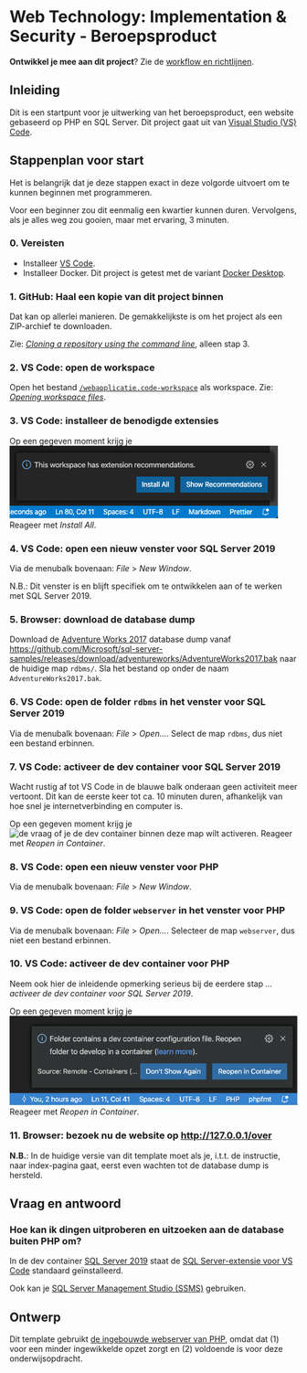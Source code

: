 # Web Technology: Implementation & Security - Beroepsproduct

**Ontwikkel je mee aan dit project**? Zie de [workflow en richtlijnen](/.github/CONTRIBUTING.md).

## Inleiding

Dit is een startpunt voor je uitwerking van het beroepsproduct, een website gebaseerd op PHP en SQL Server. Dit project gaat uit van [Visual Studio (VS) Code](https://code.visualstudio.com/docs/getstarted/userinterface).

## Stappenplan voor start

Het is belangrijk dat je deze stappen exact in deze volgorde uitvoert om te kunnen beginnen met programmeren.

Voor een beginner zou dit eenmalig een kwartier kunnen duren. Vervolgens, als je alles weg zou gooien, maar met ervaring, 3 minuten.

### 0. Vereisten

- Installeer [VS Code](https://code.visualstudio.com/).
- Installeer Docker. Dit project is getest met de variant [Docker Desktop](https://www.docker.com/products/docker-desktop).

### 1. GitHub: Haal een kopie van dit project binnen

Dat kan op allerlei manieren. De gemakkelijkste is om het project als een ZIP-archief te downloaden.

Zie: [_Cloning a repository using the command line_](https://help.github.com/en/github/creating-cloning-and-archiving-repositories/cloning-a-repository#cloning-a-repository-using-the-command-line), alleen stap 3.

### 2. VS Code: open de workspace

Open het bestand [`/webapplicatie.code-workspace`](/webapplicatie.code-workspace) als workspace.
Zie: [_Opening workspace files_](https://code.visualstudio.com/docs/editor/multi-root-workspaces#_opening-workspace-files).

### 3. VS Code: installeer de benodigde extensies

Op een gegeven moment krijg je
![de vraag of je de door deze workspace aanbevolen extensies wilt installeren.](img/This_workspace_has_extension_recommendations.png)
Reageer met _Install All_.

### 4. VS Code: open een nieuw venster **voor SQL Server 2019**

Via de menubalk bovenaan: _File_ > _New Window_.

N.B.: Dit venster is en blijft specifiek om te ontwikkelen aan of te werken met SQL Server 2019.

### 5. Browser: download de database dump

Download de [Adventure Works 2017](https://docs.microsoft.com/en-us/sql/samples/adventureworks-install-configure?view=sql-server-ver15) database dump vanaf https://github.com/Microsoft/sql-server-samples/releases/download/adventureworks/AdventureWorks2017.bak naar de huidige map `rdbms/`. Sla het bestand op onder de naam `AdventureWorks2017.bak`.

### 6. VS Code: open de folder `rdbms` in het venster voor SQL Server 2019

Via de menubalk bovenaan: _File_ > _Open..._.
Select de map `rdbms`, dus niet een bestand erbinnen.

### 7. VS Code: activeer de dev container voor SQL Server 2019

Wacht rustig af tot VS Code in de blauwe balk onderaan geen activiteit meer vertoont. Dit kan de eerste keer tot ca. 10 minuten duren, afhankelijk van hoe snel je internetverbinding en computer is.

Op een gegeven moment krijg je
![de vraag of je de dev container binnen deze map wilt activeren.](img/Dev_container_reopen.png)
Reageer met _Reopen in Container_.

### 8. VS Code: open een nieuw venster **voor PHP**

Via de menubalk bovenaan: _File_ > _New Window_.

### 9. VS Code: open de folder `webserver` in het venster voor PHP

Via de menubalk bovenaan: _File_ > _Open..._. Selecteer de map `webserver`, dus niet een bestand erbinnen.

### 10. VS Code: activeer de dev container voor PHP

Neem ook hier de inleidende opmerking serieus bij de eerdere stap _... activeer de dev container voor SQL Server 2019_.

Op een gegeven moment krijg je
![de vraag of je de dev container binnen deze map wilt activeren.](img/Folder_contains_a_dev_configuration_file_Reopen_folder_to_develop_in_a_container.png)
Reageer met _Reopen in Container_.

### 11. Browser: bezoek nu de website op http://127.0.0.1/over

**N.B.**: In de huidige versie van dit template moet als je, i.t.t. de instructie, naar index-pagina gaat, eerst even wachten tot de database dump is hersteld.

## Vraag en antwoord

### Hoe kan ik dingen uitproberen en uitzoeken aan de database buiten PHP om?

In de dev container [SQL Server 2019](/rdbms/) staat de [SQL Server-extensie voor VS Code](https://docs.microsoft.com/en-us/sql/visual-studio-code/sql-server-develop-use-vscode?view=sql-server-ver15) standaard geïnstalleerd.

Ook kan je [SQL Server Management Studio (SSMS)](https://docs.microsoft.com/en-us/sql/ssms/download-sql-server-management-studio-ssms?view=sql-server-ver15) gebruiken.

## Ontwerp

Dit template gebruikt [de ingebouwde webserver van PHP](https://www.php.net/manual/en/features.commandline.webserver.php), omdat dat (1) voor een minder ingewikkelde opzet zorgt en (2) voldoende is voor deze onderwijsopdracht.
